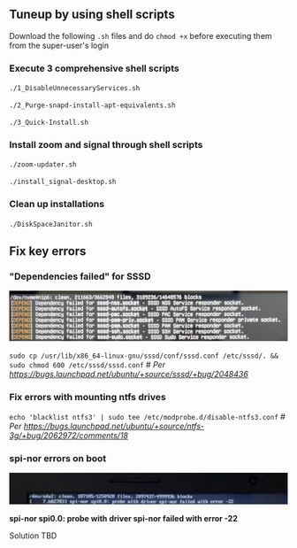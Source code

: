 ## Tuneup by using shell scripts

Download the following `.sh` files and do `chmod +x` before executing them from the super-user's login

### Execute 3 comprehensive shell scripts

`./1_DisableUnnecessaryServices.sh`

`./2_Purge-snapd-install-apt-equivalents.sh`

`./3_Quick-Install.sh`

### Install zoom and signal through shell scripts

`./zoom-updater.sh`

`./install_signal-desktop.sh`

### Clean up installations

`./DiskSpaceJanitor.sh`


## Fix key errors

### "Dependencies failed" for SSSD

![Alt text](sssd%20dependency%20failed.jpg "sssd dependency failed")

`sudo cp /usr/lib/x86_64-linux-gnu/sssd/conf/sssd.conf /etc/sssd/. && sudo chmod 600 /etc/sssd/sssd.conf` # *Per https://bugs.launchpad.net/ubuntu/+source/sssd/+bug/2048436*

### Fix errors with mounting ntfs drives

`echo 'blacklist ntfs3' | sudo tee /etc/modprobe.d/disable-ntfs3.conf` # *Per https://bugs.launchpad.net/ubuntu/+source/ntfs-3g/+bug/2062972/comments/18*

### spi-nor errors on boot

![Alt text](spi-nor%20failed.jpg "spi-nor failed")

**spi-nor spi0.0: probe with driver spi-nor failed with error -22**

Solution TBD
